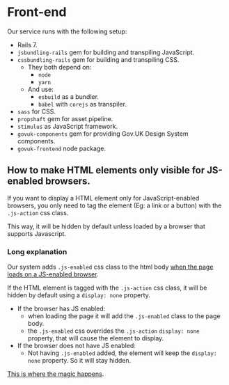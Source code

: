 # Front-end

Our service runs with the following setup:
- Rails 7.
- `jsbundling-rails` gem for building and transpiling JavaScript.
- `cssbundling-rails` gem for building and transpiling CSS.
    - They both depend on:
      - `node`
      - `yarn`
    - And use:
      - `esbuild` as a bundler.
      - `babel` with `corejs` as transpiler.
- `sass` for CSS.
- `propshaft` gem for asset pipeline.
- `stimulus` as JavaScript framework.
- `govuk-components` gem for providing Gov.UK Design System components.
- `govuk-frontend` node package.

## How to make HTML elements only visible for JS-enabled browsers.

If you want to display a HTML element only for JavaScript-enabled browsers, you only need to tag the element
(Eg: a link or a button) with the `.js-action` css class.

This way, it will be hidden by default unless loaded by a browser that supports Javascript.

### Long explanation
Our system adds `.js-enabled` css class to the html body [when the page loads on a JS-enabled browser](../app/views/layouts/_add_js_enabled_class_to_body.html.slim).

If the HTML element is tagged with the `.js-action` css class, it will be hidden by default using a `display: none` property.
- If the browser has JS enabled:
  - when loading the page it will add the `.js-enabled` class to the page body.
  - the `.js-enabled` css overrides the `.js-action` `display: none` property, that will cause the element to display.
- If the browser does not have JS enabled:
  - Not having `.js-enabled` added, the element will keep the `display: none` property. So it will stay hidden.

[This is where the magic happens](../app/assets/stylesheets/base/_utilities.scss).
